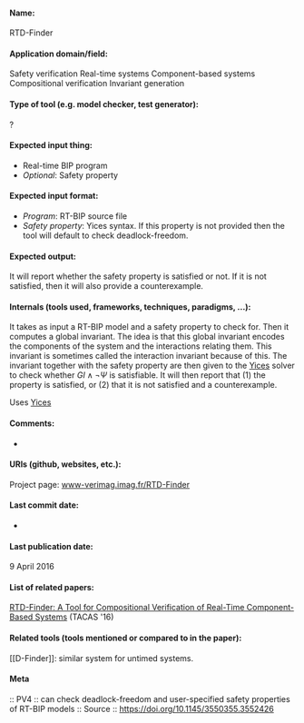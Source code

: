 #### Name:
RTD-Finder

#### Application domain/field:
Safety verification
Real-time systems
Component-based systems
Compositional verification
Invariant generation

#### Type of tool (e.g. model checker, test generator):
?

#### Expected input thing:
- Real-time BIP program
- *Optional*: Safety property

#### Expected input format:
- *Program*: RT-BIP source file
- *Safety property*: Yices syntax. If this property is not provided then the tool will default to check deadlock-freedom.

#### Expected output:
It will report whether the safety property is satisfied or not. If it is not satisfied, then it will also provide a counterexample.

#### Internals (tools used, frameworks, techniques, paradigms, ...):
It takes as input a RT-BIP model and a safety property to check for. Then it computes a global invariant. The idea is that this global invariant encodes the components of the system and the interactions relating them. This invariant is sometimes called the interaction invariant because of this.
The invariant together with the safety property are then given to the [Yices](Solvers/SMT/Yices.md) solver to check whether $GI \wedge \neg \Psi$ is satisfiable. It will then report that (1) the property is satisfied, or (2) that it is not satisfied and a counterexample.

Uses [Yices](Solvers/SMT/Yices.md)

#### Comments:
-

#### URIs (github, websites, etc.):
Project page: www-verimag.imag.fr/RTD-Finder

#### Last commit date:
-

#### Last publication date:
9 April 2016

#### List of related papers:
[RTD-Finder: A Tool for Compositional Verification of Real-Time Component-Based Systems](https://doi.org/10.1007/978-3-662-49674-9_23) (TACAS '16)

#### Related tools (tools mentioned or compared to in the paper):
[[D-Finder]]: similar system for untimed systems.

#### Meta
:: PV4 :: can check deadlock-freedom and user-specified safety properties of RT-BIP models
:: Source :: https://doi.org/10.1145/3550355.3552426
